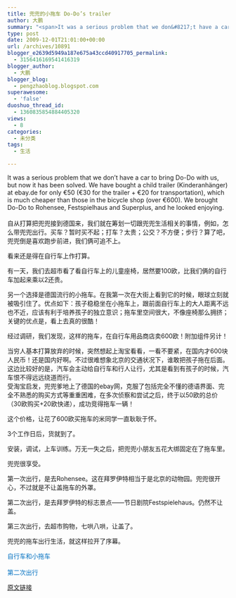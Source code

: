 ```yaml
---
title: 兜兜的小拖车 Do-Do’s trailer
author: 大鹏
summary: "<span>It was a serious problem that we don&#8217;t have a car to bring Do-Do with us, but now it has been solved. We have bought a child trailer (</span><span>Kinderanhänger</span>) at ebay.de for only €50 (€30 for the trailer + €20 for transportation), which is much cheaper than those in the bicycle shop (over €600). We brought Do-Do to Rohensee, Festspielhaus and Superplus, and he looked enjoying.  "
type: post
date: 2009-12-01T21:01:00+00:00
url: /archives/10891
blogger_e2639d5949a187e675a43ccd40917705_permalink:
  - 3156416169541416319
blogger_author:
  - 大鹏
blogger_blog:
  - pengzhaoblog.blogspot.com
superawesome:
  - 'false'
duoshuo_thread_id:
  - 1360835854884405320
views:
  - 8
categories:
  - 未分类
tags:
  - 生活

---
```

<span>It was a serious problem that we don&#8217;t have a car to bring Do-Do with us, but now it has been solved. We have bought a child trailer (</span><span>Kinderanhänger</span>) at ebay.de for only €50 (€30 for the trailer + €20 for transportation), which is much cheaper than those in the bicycle shop (over €600). We brought Do-Do to Rohensee, Festspielhaus and Superplus, and he looked enjoying.  
<span><br />自从打算把兜兜接到德国来，我们就在筹划一切跟兜兜生活相关的事情，例如，怎么带兜兜出行。买车？暂时买不起；打车？太贵；公交？不方便；步行？算了吧，兜兜倒是喜欢跑步前进，我们俩可追不上。</p> 

<p>
  看来还是得在自行车上作打算。
</p>

<p>
  有一天，我们去超市看了看自行车上的儿童座椅，居然要100欧，比我们俩的自行车加起来乘以2还贵。
</p>

<p>
  另一个选择是德国流行的小拖车。在我第一次在大街上看到它的时候，</span><span>眼球</span><span>立刻就被吸引住了。优点如下：孩子稳稳坐在小拖车上，跟前面自行车上的大人距离不远也不近，应该有利于培养孩子的独立意识；拖车里空间很大，不像座椅那么拥挤；关键的优点是，看上去真的很酷！</p> 
  
  <p>
    经过调研，我们发现，这样的拖车，在自行车用品商店卖600欧！附加组件另计！
  </p>
  
  <p>
    当穷人基本打算放弃的时候，突然想起上淘宝看看，一看不要紧，在国内才600块人民币！还是国内好啊。不过很难想象北京的交通状况下，谁敢把孩子拖在后面。这边比较好的是，汽车会主动给自行车和行人让行，尤其是看到有孩子的时候，汽车恨不得远远绕道而行。<br />受淘宝启发，兜兜爹地上了德国的ebay网，克服了包括完全不懂的德语界面、完全不熟悉的购买方式等重重困难，在多次侦察和尝试之后，终于以50欧的总价（30欧购买+20欧快递），成功竞得拖车一辆！
  </p>
  
  <p>
    这个价格，让花了600欧买拖车的米同学一直耿耿于怀。
  </p>
  
  <p>
    3个工作日后，货就到了。
  </p>
  
  <p>
    安装，调试，上车训练。万无一失之后，把兜兜小朋友五花大绑固定在了拖车里。
  </p>
  
  <p>
    兜兜很享受。
  </p>
  
  <p>
    第一次出行，是去Rohensee。这在拜罗伊特相当于是北京的动物园。兜兜很开心，不过就是不让盖拖车的外罩。
  </p>
  
  <p>
    第二次出行，是去拜罗伊特的标志景点——节日剧院Festspielehaus。仍然不让盖。
  </p>
  
  <p>
    第三次出行，去超市购物，七哄八哄，让盖了。
  </p>
  
  <p>
    兜兜的拖车出行生活，就这样拉开了序幕。
  </p>
  
  <p>
    <span style="color:rgb(0,112,192);">自行车和小拖车</span><br /><a href="https://gsqqvq.bay.livefilestore.com/y1mhiP6bI9cMveeR_Tn2TQV-xJ0xzGXxQ-PncOUZ_wf9yd-gtbYI5hqKOkQ06y_yCfW-JrknFagQBBCtvO8ESyV83Q41ayZKvUmA_OprAjNG0zwROGvQhWjaEWydXHcQ4B3Rhfdlz2Yn1SFERYCAejS7w/R0011919.JPG" rel="WLPP;url=https://gsqqvq.bay.livefilestore.com/y1mhiP6bI9cMveeR_Tn2TQV-xJ0xzGXxQ-PncOUZ_wf9yd-gtbYI5hqKOkQ06y_yCfW-JrknFagQBBCtvO8ESyV83Q41ayZKvUmA_OprAjNG0zwROGvQhWjaEWydXHcQ4B3Rhfdlz2Yn1SFERYCAejS7w/R0011919.JPG"><span></span></a><a href="https://gsqqvq.bay.livefilestore.com/y1mh77LnDEJLUjdgr0prcXCF9OHAfKzVQrnDXHfnip9H1LW2phCG5sxWeWVOxJpTN_kq5df1m8jOTcgKXjzs0WQDAVaDtDG0Ga44Vq17vJfk98pexVLBKhMDYSm8ZXhFfUCXMzgROCRxxzhw0DIF-EqPA/R0011916.JPG" rel="WLPP;url=https://gsqqvq.bay.livefilestore.com/y1mh77LnDEJLUjdgr0prcXCF9OHAfKzVQrnDXHfnip9H1LW2phCG5sxWeWVOxJpTN_kq5df1m8jOTcgKXjzs0WQDAVaDtDG0Ga44Vq17vJfk98pexVLBKhMDYSm8ZXhFfUCXMzgROCRxxzhw0DIF-EqPA/R0011916.JPG"><img src="https://gsqqvq.bay.livefilestore.com/y1mh77LnDEJLUjdgr0prcXCF9OHAfKzVQrnDXHfnip9H1LW2phCG5sxWeWVOxJpTN_kq5df1m8jOTcgKXjzs0WQDAVaDtDG0Ga44Vq17vJfk98pexVLBKhMDYSm8ZXhFfUCXMzgROCRxxzhw0DIF-EqPA/R0011916.JPG" alt="" /></a><br /></span><br style="color:rgb(0,112,192);" /><span style="color:rgb(0,112,192);">第二次出行</span><br /><a href="https://gsqqvq.bay.livefilestore.com/y1mhiP6bI9cMveeR_Tn2TQV-xJ0xzGXxQ-PncOUZ_wf9yd-gtbYI5hqKOkQ06y_yCfW-JrknFagQBBCtvO8ESyV83Q41ayZKvUmA_OprAjNG0zwROGvQhWjaEWydXHcQ4B3Rhfdlz2Yn1SFERYCAejS7w/R0011919.JPG" rel="WLPP;url=https://gsqqvq.bay.livefilestore.com/y1mhiP6bI9cMveeR_Tn2TQV-xJ0xzGXxQ-PncOUZ_wf9yd-gtbYI5hqKOkQ06y_yCfW-JrknFagQBBCtvO8ESyV83Q41ayZKvUmA_OprAjNG0zwROGvQhWjaEWydXHcQ4B3Rhfdlz2Yn1SFERYCAejS7w/R0011919.JPG"><span></span></a><a href="https://gsqqvq.bay.livefilestore.com/y1mhiP6bI9cMveeR_Tn2TQV-xJ0xzGXxQ-PncOUZ_wf9yd-gtbYI5hqKOkQ06y_yCfW-JrknFagQBBCtvO8ESyV83Q41ayZKvUmA_OprAjNG0zwROGvQhWjaEWydXHcQ4B3Rhfdlz2Yn1SFERYCAejS7w/R0011919.JPG" rel="WLPP;url=https://gsqqvq.bay.livefilestore.com/y1mhiP6bI9cMveeR_Tn2TQV-xJ0xzGXxQ-PncOUZ_wf9yd-gtbYI5hqKOkQ06y_yCfW-JrknFagQBBCtvO8ESyV83Q41ayZKvUmA_OprAjNG0zwROGvQhWjaEWydXHcQ4B3Rhfdlz2Yn1SFERYCAejS7w/R0011919.JPG"></a><a href="https://gsqqvq.bay.livefilestore.com/y1mh77LnDEJLUjdgr0prcXCF9OHAfKzVQrnDXHfnip9H1LW2phCG5sxWeWVOxJpTN_kq5df1m8jOTcgKXjzs0WQDAVaDtDG0Ga44Vq17vJfk98pexVLBKhMDYSm8ZXhFfUCXMzgROCRxxzhw0DIF-EqPA/R0011916.JPG" rel="WLPP;url=https://gsqqvq.bay.livefilestore.com/y1mh77LnDEJLUjdgr0prcXCF9OHAfKzVQrnDXHfnip9H1LW2phCG5sxWeWVOxJpTN_kq5df1m8jOTcgKXjzs0WQDAVaDtDG0Ga44Vq17vJfk98pexVLBKhMDYSm8ZXhFfUCXMzgROCRxxzhw0DIF-EqPA/R0011916.JPG"><span></span></a><a href="https://gsqqvq.bay.livefilestore.com/y1mhiP6bI9cMveeR_Tn2TQV-xJ0xzGXxQ-PncOUZ_wf9yd-gtbYI5hqKOkQ06y_yCfW-JrknFagQBBCtvO8ESyV83Q41ayZKvUmA_OprAjNG0zwROGvQhWjaEWydXHcQ4B3Rhfdlz2Yn1SFERYCAejS7w/R0011919.JPG" rel="WLPP;url=https://gsqqvq.bay.livefilestore.com/y1mhiP6bI9cMveeR_Tn2TQV-xJ0xzGXxQ-PncOUZ_wf9yd-gtbYI5hqKOkQ06y_yCfW-JrknFagQBBCtvO8ESyV83Q41ayZKvUmA_OprAjNG0zwROGvQhWjaEWydXHcQ4B3Rhfdlz2Yn1SFERYCAejS7w/R0011919.JPG"><img src="https://gsqqvq.bay.livefilestore.com/y1mhiP6bI9cMveeR_Tn2TQV-xJ0xzGXxQ-PncOUZ_wf9yd-gtbYI5hqKOkQ06y_yCfW-JrknFagQBBCtvO8ESyV83Q41ayZKvUmA_OprAjNG0zwROGvQhWjaEWydXHcQ4B3Rhfdlz2Yn1SFERYCAejS7w/R0011919.JPG" alt="" /></a>
  </p>

[原文链接](http://dapengde.com/archives/10891)

